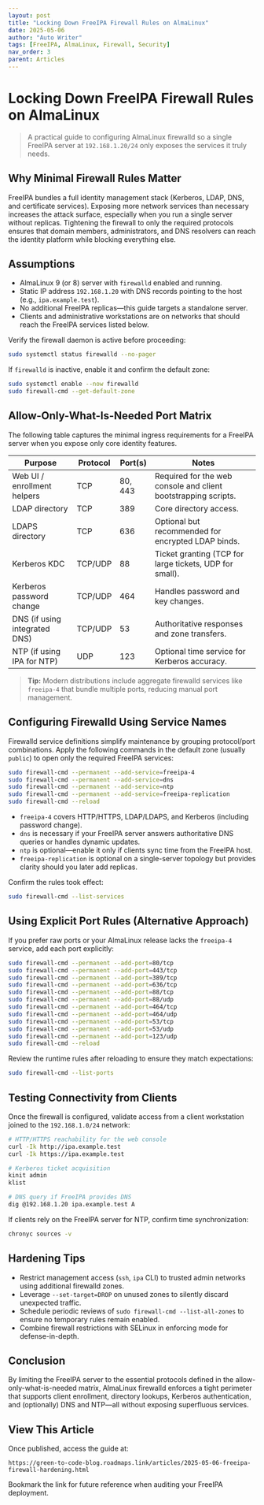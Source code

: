 ```yaml
---
layout: post
title: "Locking Down FreeIPA Firewall Rules on AlmaLinux"
date: 2025-05-06
author: "Auto Writer"
tags: [FreeIPA, AlmaLinux, Firewall, Security]
nav_order: 3
parent: Articles
---
```


# Locking Down FreeIPA Firewall Rules on AlmaLinux

> A practical guide to configuring AlmaLinux firewalld so a single FreeIPA server at `192.168.1.20/24` only exposes the services it truly needs.

## Why Minimal Firewall Rules Matter

FreeIPA bundles a full identity management stack (Kerberos, LDAP, DNS, and certificate services). Exposing more network services than necessary increases the attack surface, especially when you run a single server without replicas. Tightening the firewall to only the required protocols ensures that domain members, administrators, and DNS resolvers can reach the identity platform while blocking everything else.

## Assumptions

- AlmaLinux 9 (or 8) server with `firewalld` enabled and running.
- Static IP address `192.168.1.20` with DNS records pointing to the host (e.g., `ipa.example.test`).
- No additional FreeIPA replicas—this guide targets a standalone server.
- Clients and administrative workstations are on networks that should reach the FreeIPA services listed below.

Verify the firewall daemon is active before proceeding:

```bash
sudo systemctl status firewalld --no-pager
```

If `firewalld` is inactive, enable it and confirm the default zone:

```bash
sudo systemctl enable --now firewalld
sudo firewall-cmd --get-default-zone
```

## Allow-Only-What-Is-Needed Port Matrix

The following table captures the minimal ingress requirements for a FreeIPA server when you expose only core identity features.

| Purpose | Protocol | Port(s) | Notes |
| --- | --- | --- | --- |
| Web UI / enrollment helpers | TCP | 80, 443 | Required for the web console and client bootstrapping scripts. |
| LDAP directory | TCP | 389 | Core directory access. |
| LDAPS directory | TCP | 636 | Optional but recommended for encrypted LDAP binds. |
| Kerberos KDC | TCP/UDP | 88 | Ticket granting (TCP for large tickets, UDP for small). |
| Kerberos password change | TCP/UDP | 464 | Handles password and key changes. |
| DNS (if using integrated DNS) | TCP/UDP | 53 | Authoritative responses and zone transfers. |
| NTP (if using IPA for NTP) | UDP | 123 | Optional time service for Kerberos accuracy. |

> **Tip:** Modern distributions include aggregate firewalld services like `freeipa-4` that bundle multiple ports, reducing manual port management.

## Configuring Firewalld Using Service Names

Firewalld service definitions simplify maintenance by grouping protocol/port combinations. Apply the following commands in the default zone (usually `public`) to open only the required FreeIPA services:

```bash
sudo firewall-cmd --permanent --add-service=freeipa-4
sudo firewall-cmd --permanent --add-service=dns
sudo firewall-cmd --permanent --add-service=ntp
sudo firewall-cmd --permanent --add-service=freeipa-replication
sudo firewall-cmd --reload
```

- `freeipa-4` covers HTTP/HTTPS, LDAP/LDAPS, and Kerberos (including password change).
- `dns` is necessary if your FreeIPA server answers authoritative DNS queries or handles dynamic updates.
- `ntp` is optional—enable it only if clients sync time from the FreeIPA host.
- `freeipa-replication` is optional on a single-server topology but provides clarity should you later add replicas.

Confirm the rules took effect:

```bash
sudo firewall-cmd --list-services
```

## Using Explicit Port Rules (Alternative Approach)

If you prefer raw ports or your AlmaLinux release lacks the `freeipa-4` service, add each port explicitly:

```bash
sudo firewall-cmd --permanent --add-port=80/tcp
sudo firewall-cmd --permanent --add-port=443/tcp
sudo firewall-cmd --permanent --add-port=389/tcp
sudo firewall-cmd --permanent --add-port=636/tcp
sudo firewall-cmd --permanent --add-port=88/tcp
sudo firewall-cmd --permanent --add-port=88/udp
sudo firewall-cmd --permanent --add-port=464/tcp
sudo firewall-cmd --permanent --add-port=464/udp
sudo firewall-cmd --permanent --add-port=53/tcp
sudo firewall-cmd --permanent --add-port=53/udp
sudo firewall-cmd --permanent --add-port=123/udp
sudo firewall-cmd --reload
```

Review the runtime rules after reloading to ensure they match expectations:

```bash
sudo firewall-cmd --list-ports
```

## Testing Connectivity from Clients

Once the firewall is configured, validate access from a client workstation joined to the `192.168.1.0/24` network:

```bash
# HTTP/HTTPS reachability for the web console
curl -Ik http://ipa.example.test
curl -Ik https://ipa.example.test

# Kerberos ticket acquisition
kinit admin
klist

# DNS query if FreeIPA provides DNS
dig @192.168.1.20 ipa.example.test A
```

If clients rely on the FreeIPA server for NTP, confirm time synchronization:

```bash
chronyc sources -v
```

## Hardening Tips

- Restrict management access (`ssh`, `ipa` CLI) to trusted admin networks using additional firewalld zones.
- Leverage `--set-target=DROP` on unused zones to silently discard unexpected traffic.
- Schedule periodic reviews of `sudo firewall-cmd --list-all-zones` to ensure no temporary rules remain enabled.
- Combine firewall restrictions with SELinux in enforcing mode for defense-in-depth.

## Conclusion

By limiting the FreeIPA server to the essential protocols defined in the allow-only-what-is-needed matrix, AlmaLinux firewalld enforces a tight perimeter that supports client enrollment, directory lookups, Kerberos authentication, and (optionally) DNS and NTP—all without exposing superfluous services.

## View This Article

Once published, access the guide at:

```
https://green-to-code-blog.roadmaps.link/articles/2025-05-06-freeipa-firewall-hardening.html
```

Bookmark the link for future reference when auditing your FreeIPA deployment.
